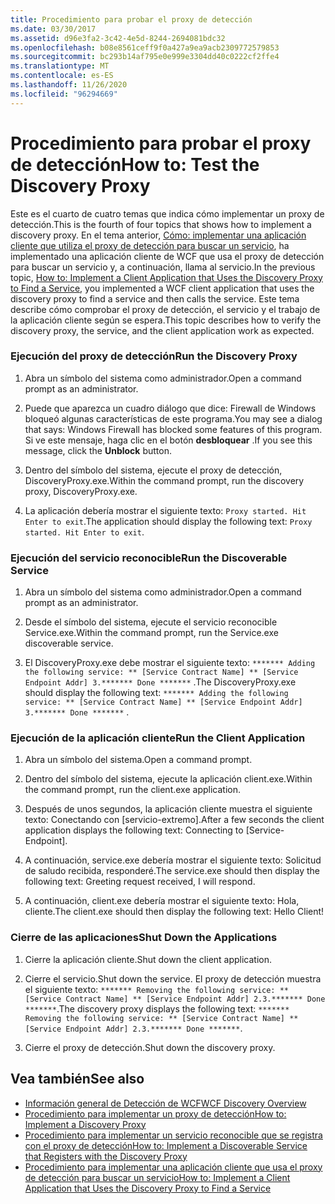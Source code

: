 ```yaml
---
title: Procedimiento para probar el proxy de detección
ms.date: 03/30/2017
ms.assetid: d96e3fa2-3c42-4e5d-8244-2694081bdc32
ms.openlocfilehash: b08e8561ceff9f0a427a9ea9acb2309772579853
ms.sourcegitcommit: bc293b14af795e0e999e3304dd40c0222cf2ffe4
ms.translationtype: MT
ms.contentlocale: es-ES
ms.lasthandoff: 11/26/2020
ms.locfileid: "96294669"
---
```

# <a name="how-to-test-the-discovery-proxy"></a><span data-ttu-id="784dc-102">Procedimiento para probar el proxy de detección</span><span class="sxs-lookup"><span data-stu-id="784dc-102">How to: Test the Discovery Proxy</span></span>

<span data-ttu-id="784dc-103">Este es el cuarto de cuatro temas que indica cómo implementar un proxy de detección.</span><span class="sxs-lookup"><span data-stu-id="784dc-103">This is the fourth of four topics that shows how to implement a discovery proxy.</span></span> <span data-ttu-id="784dc-104">En el tema anterior, [Cómo: implementar una aplicación cliente que utiliza el proxy de detección para buscar un servicio](client-app-discovery-proxy-to-find-a-service.md), ha implementado una aplicación cliente de WCF que usa el proxy de detección para buscar un servicio y, a continuación, llama al servicio.</span><span class="sxs-lookup"><span data-stu-id="784dc-104">In the previous topic, [How to: Implement a Client Application that Uses the Discovery Proxy to Find a Service](client-app-discovery-proxy-to-find-a-service.md), you implemented a WCF client application that uses the discovery proxy to find a service and then calls the service.</span></span> <span data-ttu-id="784dc-105">Este tema describe cómo comprobar el proxy de detección, el servicio y el trabajo de la aplicación cliente según se espera.</span><span class="sxs-lookup"><span data-stu-id="784dc-105">This topic describes how to verify the discovery proxy, the service, and the client application work as expected.</span></span>  
  
### <a name="run-the-discovery-proxy"></a><span data-ttu-id="784dc-106">Ejecución del proxy de detección</span><span class="sxs-lookup"><span data-stu-id="784dc-106">Run the Discovery Proxy</span></span>  
  
1. <span data-ttu-id="784dc-107">Abra un símbolo del sistema como administrador.</span><span class="sxs-lookup"><span data-stu-id="784dc-107">Open a command prompt as an administrator.</span></span>  
  
2. <span data-ttu-id="784dc-108">Puede que aparezca un cuadro diálogo que dice: Firewall de Windows bloqueó algunas características de este programa.</span><span class="sxs-lookup"><span data-stu-id="784dc-108">You may see a dialog that says: Windows Firewall has blocked some features of this program.</span></span> <span data-ttu-id="784dc-109">Si ve este mensaje, haga clic en el botón **desbloquear** .</span><span class="sxs-lookup"><span data-stu-id="784dc-109">If you see this message, click the **Unblock** button.</span></span>  
  
3. <span data-ttu-id="784dc-110">Dentro del símbolo del sistema, ejecute el proxy de detección, DiscoveryProxy.exe.</span><span class="sxs-lookup"><span data-stu-id="784dc-110">Within the command prompt, run the discovery proxy, DiscoveryProxy.exe.</span></span>  
  
4. <span data-ttu-id="784dc-111">La aplicación debería mostrar el siguiente texto: `Proxy started. Hit Enter to exit`.</span><span class="sxs-lookup"><span data-stu-id="784dc-111">The application should display the following text: `Proxy started. Hit Enter to exit`.</span></span>  
  
### <a name="run-the-discoverable-service"></a><span data-ttu-id="784dc-112">Ejecución del servicio reconocible</span><span class="sxs-lookup"><span data-stu-id="784dc-112">Run the Discoverable Service</span></span>  
  
1. <span data-ttu-id="784dc-113">Abra un símbolo del sistema como administrador.</span><span class="sxs-lookup"><span data-stu-id="784dc-113">Open a command prompt as an administrator.</span></span>  
  
2. <span data-ttu-id="784dc-114">Desde el símbolo del sistema, ejecute el servicio reconocible Service.exe.</span><span class="sxs-lookup"><span data-stu-id="784dc-114">Within the command prompt, run the Service.exe discoverable service.</span></span>  
  
3. <span data-ttu-id="784dc-115">El DiscoveryProxy.exe debe mostrar el siguiente texto: `******* Adding the following service: ** [Service Contract Name] ** [Service Endpoint Addr] 3.******* Done *******` .</span><span class="sxs-lookup"><span data-stu-id="784dc-115">The DiscoveryProxy.exe should display the following text: `******* Adding the following service: ** [Service Contract Name] ** [Service Endpoint Addr] 3.******* Done *******` .</span></span>  
  
### <a name="run-the-client-application"></a><span data-ttu-id="784dc-116">Ejecución de la aplicación cliente</span><span class="sxs-lookup"><span data-stu-id="784dc-116">Run the Client Application</span></span>  
  
1. <span data-ttu-id="784dc-117">Abra un símbolo del sistema.</span><span class="sxs-lookup"><span data-stu-id="784dc-117">Open a command prompt.</span></span>  
  
2. <span data-ttu-id="784dc-118">Dentro del símbolo del sistema, ejecute la aplicación client.exe.</span><span class="sxs-lookup"><span data-stu-id="784dc-118">Within the command prompt, run the client.exe application.</span></span>  
  
3. <span data-ttu-id="784dc-119">Después de unos segundos, la aplicación cliente muestra el siguiente texto: Conectando con [servicio-extremo].</span><span class="sxs-lookup"><span data-stu-id="784dc-119">After a few seconds the client application displays the following text: Connecting to [Service-Endpoint].</span></span>  
  
4. <span data-ttu-id="784dc-120">A continuación, service.exe debería mostrar el siguiente texto: Solicitud de saludo recibida, responderé.</span><span class="sxs-lookup"><span data-stu-id="784dc-120">The service.exe should then display the following text: Greeting request received, I will respond.</span></span>  
  
5. <span data-ttu-id="784dc-121">A continuación, client.exe debería mostrar el siguiente texto: Hola, cliente.</span><span class="sxs-lookup"><span data-stu-id="784dc-121">The client.exe should then display the following text: Hello Client!</span></span>  
  
### <a name="shut-down-the-applications"></a><span data-ttu-id="784dc-122">Cierre de las aplicaciones</span><span class="sxs-lookup"><span data-stu-id="784dc-122">Shut Down the Applications</span></span>  
  
1. <span data-ttu-id="784dc-123">Cierre la aplicación cliente.</span><span class="sxs-lookup"><span data-stu-id="784dc-123">Shut down the client application.</span></span>  
  
2. <span data-ttu-id="784dc-124">Cierre el servicio.</span><span class="sxs-lookup"><span data-stu-id="784dc-124">Shut down the service.</span></span> <span data-ttu-id="784dc-125">El proxy de detección muestra el siguiente texto: `******* Removing the following service: ** [Service Contract Name] ** [Service Endpoint Addr] 2.3.******* Done *******`.</span><span class="sxs-lookup"><span data-stu-id="784dc-125">The discovery proxy displays the following text: `******* Removing the following service: ** [Service Contract Name] ** [Service Endpoint Addr] 2.3.******* Done *******`.</span></span>  
  
3. <span data-ttu-id="784dc-126">Cierre el proxy de detección.</span><span class="sxs-lookup"><span data-stu-id="784dc-126">Shut down the discovery proxy.</span></span>  
  
## <a name="see-also"></a><span data-ttu-id="784dc-127">Vea también</span><span class="sxs-lookup"><span data-stu-id="784dc-127">See also</span></span>

- [<span data-ttu-id="784dc-128">Información general de Detección de WCF</span><span class="sxs-lookup"><span data-stu-id="784dc-128">WCF Discovery Overview</span></span>](wcf-discovery-overview.md)
- [<span data-ttu-id="784dc-129">Procedimiento para implementar un proxy de detección</span><span class="sxs-lookup"><span data-stu-id="784dc-129">How to: Implement a Discovery Proxy</span></span>](how-to-implement-a-discovery-proxy.md)
- [<span data-ttu-id="784dc-130">Procedimiento para implementar un servicio reconocible que se registra con el proxy de detección</span><span class="sxs-lookup"><span data-stu-id="784dc-130">How to: Implement a Discoverable Service that Registers with the Discovery Proxy</span></span>](discoverable-service-that-registers-with-the-discovery-proxy.md)
- [<span data-ttu-id="784dc-131">Procedimiento para implementar una aplicación cliente que usa el proxy de detección para buscar un servicio</span><span class="sxs-lookup"><span data-stu-id="784dc-131">How to: Implement a Client Application that Uses the Discovery Proxy to Find a Service</span></span>](client-app-discovery-proxy-to-find-a-service.md)
